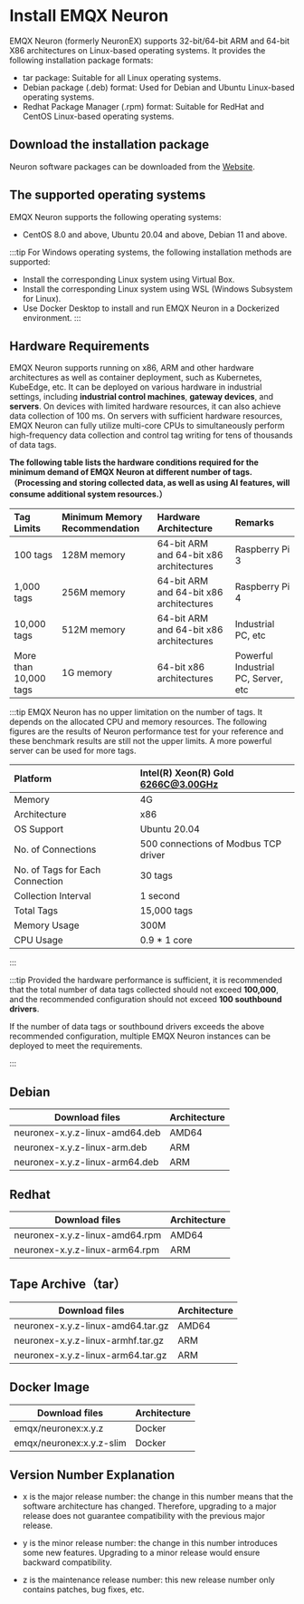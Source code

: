 # Install EMQX Neuron

EMQX Neuron (formerly NeuronEX) supports 32-bit/64-bit ARM and 64-bit X86 architectures on Linux-based operating systems. It provides the following installation package formats:

- tar package: Suitable for all Linux operating systems.
- Debian package (.deb) format: Used for Debian and Ubuntu Linux-based operating systems.
- Redhat Package Manager (.rpm) format: Suitable for RedHat and CentOS Linux-based operating systems.

## Download the installation package

Neuron software packages can be downloaded from the [Website](https://www.emqx.com/en/try?tab=self-managed). 

## The supported operating systems

EMQX Neuron supports the following operating systems:

- CentOS 8.0 and above, Ubuntu 20.04 and above, Debian 11 and above.

:::tip
For Windows operating systems, the following installation methods are supported:

- Install the corresponding Linux system using Virtual Box.
- Install the corresponding Linux system using WSL (Windows Subsystem for Linux).
- Use Docker Desktop to install and run EMQX Neuron in a Dockerized environment.
:::

## Hardware Requirements

EMQX Neuron supports running on x86, ARM and other hardware architectures as well as container deployment, such as Kubernetes, KubeEdge, etc. It can be deployed on various hardware in industrial settings, including **industrial control machines**, **gateway devices**, and **servers**. On devices with limited hardware resources, it can also achieve data collection of 100 ms. On servers with sufficient hardware resources, EMQX Neuron can fully utilize multi-core CPUs to simultaneously perform high-frequency data collection and control tag writing for tens of thousands of data tags.

**The following table lists the hardware conditions required for the minimum demand of EMQX Neuron at different number of tags.（Processing and storing collected data, as well as using AI features, will consume additional system resources.）**

|Tag Limits             | Minimum Memory Recommendation| Hardware Architecture  | Remarks                             |
| :-------------------- | :---------  | :-------------------------------------- | :---------------------------------- |
| 100 tags              | 128M memory | 64-bit ARM and 64-bit x86 architectures | Raspberry Pi 3                      |
| 1,000 tags            | 256M memory | 64-bit ARM and 64-bit x86 architectures | Raspberry Pi 4                      |
| 10,000 tags           | 512M memory | 64-bit ARM and 64-bit x86 architectures | Industrial PC, etc                  |
| More than 10,000 tags | 1G memory   | 64-bit x86 architectures                | Powerful Industrial PC, Server, etc |

:::tip
EMQX Neuron has no upper limitation on the number of tags. It depends on the allocated CPU and memory resources. The following figures are the results of Neuron performance test for your reference and these benchmark results are still not the upper limits. A more powerful server can be used for more tags.

|Platform                         | Intel(R) Xeon(R) Gold 6266C@3.00GHz<br>|
| :-------------------- | :---------  |
|Memory                           | 4G<br>  |
|Architecture                     | x86<br>  |
|OS Support                       | Ubuntu 20.04<br>  |
|No. of Connections               | 500 connections of Modbus TCP driver<br>  |
|No. of Tags for Each Connection  | 30 tags<br>  |
|Collection Interval              | 1 second<br>  |
|Total Tags                       | 15,000 tags<br>  |
|Memory Usage                     | 300M<br>  |
|CPU Usage                        | 0.9 * 1 core<br>  |

:::

:::tip
Provided the hardware performance is sufficient, it is recommended that the total number of data tags collected should not exceed **100,000**, and the recommended configuration should not exceed **100 southbound drivers**. 

If the number of data tags or southbound drivers exceeds the above recommended configuration, multiple EMQX Neuron instances can be deployed to meet the requirements.

:::

## Debian 

| Download files                 | Architecture  |
| ------------------------------ | ------------- |
| neuronex-x.y.z-linux-amd64.deb | AMD64         |
| neuronex-x.y.z-linux-arm.deb   | ARM           |
| neuronex-x.y.z-linux-arm64.deb | ARM           |


## Redhat

| Download files                 | Architecture  |
| ------------------------------ | ------------- |
| neuronex-x.y.z-linux-amd64.rpm | AMD64         |
| neuronex-x.y.z-linux-arm64.rpm | ARM           |


## Tape Archive（tar）

| Download files                     | Architecture  |
| ---------------------------------- | ------------- |
| neuronex-x.y.z-linux-amd64.tar.gz  | AMD64         |
| neuronex-x.y.z-linux-armhf.tar.gz  | ARM           |
| neuronex-x.y.z-linux-arm64.tar.gz  | ARM           |

## Docker Image

| Download files               | Architecture   |
| ---------------------------- | -------------- |
| emqx/neuronex:x.y.z          | Docker         |
| emqx/neuronex:x.y.z-slim     | Docker         |

## Version Number Explanation

- x is the major release number: the change in this number means that the software architecture has changed. Therefore, upgrading to a major release does not guarantee compatibility with the previous major release.

- y is the minor release number: the change in this number introduces some new features. Upgrading to a minor release would ensure backward compatibility.

- z is the maintenance release number: this new release number only contains patches, bug fixes, etc.
